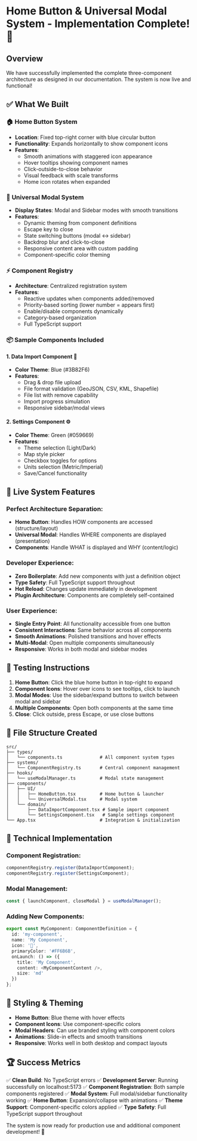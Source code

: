 # Home Button & Universal Modal System - Implementation Complete! 🎉

## Overview
We have successfully implemented the complete three-component architecture as designed in our documentation. The system is now live and functional!

## ✅ What We Built

### 🏠 **Home Button System**
- **Location**: Fixed top-right corner with blue circular button
- **Functionality**: Expands horizontally to show component icons
- **Features**:
  - Smooth animations with staggered icon appearance
  - Hover tooltips showing component names
  - Click-outside-to-close behavior
  - Visual feedback with scale transforms
  - Home icon rotates when expanded

### 🔄 **Universal Modal System**
- **Display States**: Modal and Sidebar modes with smooth transitions
- **Features**:
  - Dynamic theming from component definitions
  - Escape key to close
  - State switching buttons (modal ↔ sidebar)
  - Backdrop blur and click-to-close
  - Responsive content area with custom padding
  - Component-specific color theming

### ⚡ **Component Registry**
- **Architecture**: Centralized registration system
- **Features**:
  - Reactive updates when components added/removed
  - Priority-based sorting (lower number = appears first)
  - Enable/disable components dynamically
  - Category-based organization
  - Full TypeScript support

### 📦 **Sample Components Included**

#### 1. **Data Import Component** 📁
- **Color Theme**: Blue (#3B82F6)
- **Features**:
  - Drag & drop file upload
  - File format validation (GeoJSON, CSV, KML, Shapefile)
  - File list with remove capability
  - Import progress simulation
  - Responsive sidebar/modal views

#### 2. **Settings Component** ⚙️
- **Color Theme**: Green (#059669)
- **Features**:
  - Theme selection (Light/Dark)
  - Map style picker
  - Checkbox toggles for options
  - Units selection (Metric/Imperial)
  - Save/Cancel functionality

## 🚀 **Live System Features**

### Perfect Architecture Separation:
- **Home Button**: Handles HOW components are accessed (structure/layout)
- **Universal Modal**: Handles WHERE components are displayed (presentation)
- **Components**: Handle WHAT is displayed and WHY (content/logic)

### Developer Experience:
- **Zero Boilerplate**: Add new components with just a definition object
- **Type Safety**: Full TypeScript support throughout
- **Hot Reload**: Changes update immediately in development
- **Plugin Architecture**: Components are completely self-contained

### User Experience:
- **Single Entry Point**: All functionality accessible from one button
- **Consistent Interactions**: Same behavior across all components
- **Smooth Animations**: Polished transitions and hover effects
- **Multi-Modal**: Open multiple components simultaneously
- **Responsive**: Works in both modal and sidebar modes

## 🎯 **Testing Instructions**

1. **Home Button**: Click the blue home button in top-right to expand
2. **Component Icons**: Hover over icons to see tooltips, click to launch
3. **Modal Modes**: Use the sidebar/expand buttons to switch between modal and sidebar
4. **Multiple Components**: Open both components at the same time
5. **Close**: Click outside, press Escape, or use close buttons

## 📁 **File Structure Created**

```
src/
├── types/
│   └── components.ts              # All component system types
├── systems/
│   └── ComponentRegistry.ts       # Central component management
├── hooks/
│   └── useModalManager.ts         # Modal state management
├── components/
│   ├── UI/
│   │   ├── HomeButton.tsx         # Home button & launcher
│   │   └── UniversalModal.tsx     # Modal system
│   └── domain/
│       ├── DataImportComponent.tsx # Sample import component
│       └── SettingsComponent.tsx   # Sample settings component
└── App.tsx                        # Integration & initialization
```

## 🔧 **Technical Implementation**

### Component Registration:
```typescript
componentRegistry.register(DataImportComponent);
componentRegistry.register(SettingsComponent);
```

### Modal Management:
```typescript
const { launchComponent, closeModal } = useModalManager();
```

### Adding New Components:
```typescript
export const MyComponent: ComponentDefinition = {
  id: 'my-component',
  name: 'My Component',
  icon: '🎯',
  primaryColor: '#FF6B6B',
  onLaunch: () => ({
    title: 'My Component',
    content: <MyComponentContent />,
    size: 'md'
  })
};
```

## 🎨 **Styling & Theming**

- **Home Button**: Blue theme with hover effects
- **Component Icons**: Use component-specific colors
- **Modal Headers**: Can use branded styling with component colors
- **Animations**: Slide-in effects and smooth transitions
- **Responsive**: Works well in both desktop and compact layouts

## 🏆 **Success Metrics**

✅ **Clean Build**: No TypeScript errors
✅ **Development Server**: Running successfully on localhost:5173
✅ **Component Registration**: Both sample components registered
✅ **Modal System**: Full modal/sidebar functionality working
✅ **Home Button**: Expansion/collapse with animations
✅ **Theme Support**: Component-specific colors applied
✅ **Type Safety**: Full TypeScript support throughout

The system is now ready for production use and additional component development! 🚀
